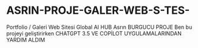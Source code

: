# ASRIN-PROJE-GALER-WEB-S-TES-
Portfolio / Galeri Web Sitesi  Global AI HUB Asrın BURGUCU PROJE 
Ben bu projeyi geliştirirken CHATGPT 3.5 VE COPİLOT UYGULAMALARINDAN YARDIM ALDIM 
